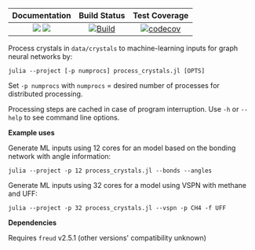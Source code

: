 | **Documentation** | **Build Status** | **Test Coverage** |
|:---:|:---:|:---:|
| [![](https://img.shields.io/badge/docs-latest-blue.svg)](https://SimonEnsemble.github.io/MLMolGraph.jl/stable) [![](https://img.shields.io/badge/docs-dev-blue.svg)](https://SimonEnsemble.github.io/MLMolGraph.jl/dev) | [![Build](https://github.com/eahenle/MLMolGraph.jl/actions/workflows/ci_testing.yml/badge.svg)](https://github.com/eahenle/MLMolGraph.jl/actions/workflows/ci_testing.yml) | [![codecov](https://codecov.io/gh/SimonEnsemble/MLMolGraph.jl/branch/master/graph/badge.svg?token=NEEDATOKEN)](https://codecov.io/gh/SimonEnsemble/MLMolGraph.jl) |

Process crystals in `data/crystals` to machine-learning inputs for graph neural networks by:

```
julia --project [-p numprocs] process_crystals.jl [OPTS]
```

Set `-p numprocs` with `numprocs` = desired number of processes for distributed processing.

Processing steps are cached in case of program interruption.  Use `-h` or `--help` to see command line options.

**Example uses**

Generate ML inputs using 12 cores for an model based on the bonding network with angle information:

```
julia --project -p 12 process_crystals.jl --bonds --angles
```

Generate ML inputs using 32 cores for a model using VSPN with methane and UFF:

```
julia --project -p 32 process_crystals.jl --vspn -p CH4 -f UFF
```

**Dependencies**

Requires `freud` v2.5.1 (other versions' compatibility unknown)
